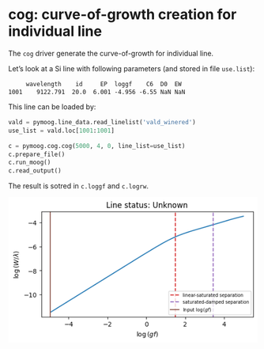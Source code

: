 # cog: curve-of-growth creation for individual line

The `cog` driver generate the curve-of-growth for individual line.

Let’s look at a Si line with following parameters (and stored in file `use.list`):

```
     wavelength    id     EP  loggf    C6  D0  EW
1001    9122.791  20.0  6.001 -4.956 -6.55 NaN NaN
```

This line can be loaded by:

```py
vald = pymoog.line_data.read_linelist('vald_winered')
use_list = vald.loc[1001:1001]
```

```py
c = pymoog.cog.cog(5000, 4, 0, line_list=use_list)
c.prepare_file()
c.run_moog()
c.read_output()
```

The result is sotred in `c.loggf` and `c.logrw`.

![](../img/driver_guide/cog.png)
